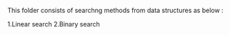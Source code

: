 This folder consists of searchng methods from data structures as below :

1.Linear search
2.Binary search
